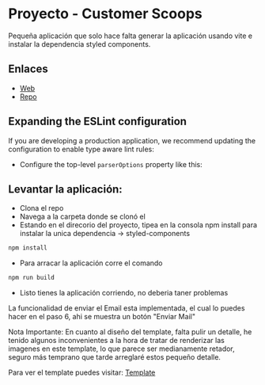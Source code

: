 # Proyecto - Customer Scoops

Pequeña aplicación que solo hace falta generar la aplicación usando vite e instalar la dependencia styled components.

## Enlaces
- [Web](https://customer-scopes-project.netlify.app/) 
- [Repo](https://github.com/devcecode/customer-scoops-project/)

## Expanding the ESLint configuration

If you are developing a production application, we recommend updating the configuration to enable type aware lint rules:

- Configure the top-level `parserOptions` property like this:


## Levantar la aplicación:

- Clona el repo
- Navega a la carpeta donde se clonó el 
- Estando en el direcorio del proyecto, tipea en la consola npm install para instalar la unica dependencia -> styled-components
```js
npm install
```

- Para arracar la aplicación corre el comando
```js
npm run build
```

- Listo tienes la aplicación corriendo, no deberia taner problemas


La funcionalidad de enviar el Email esta implementada, el cual lo puedes hacer en el paso 6, ahi se muestra un botón "Enviar Mail"

Nota Importante: En cuanto al diseño del template, falta pulir un detalle, he tenido algunos inconvenientes a la hora de tratar de renderizar las imagenes en este template, lo que parece ser medianamente retador, seguro más temprano que tarde arreglaré estos pequeño detalle.

Para ver el template puedes visitar:
[Template](https://customer-scopes-project.netlify.app/email-template.html)